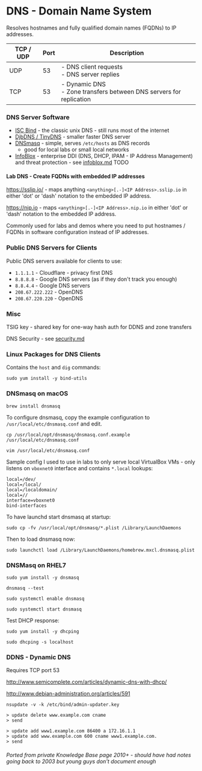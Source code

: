 # DNS - Domain Name System

Resolves hostnames and fully qualified domain names (FQDNs) to IP addresses.

| TCP / UDP | Port | Description                                                            |
| --------- | ---- |------------------------------------------------------------------------|
| UDP       | 53   | - DNS client requests<br/>- DNS server replies                         |
| TCP       | 53   | - Dynamic DNS<br/>- Zone transfers between DNS servers for replication |

### DNS Server Software

- [ISC Bind](https://www.isc.org/bind/) - the classic unix DNS - still runs most of the internet
- [DjbDNS / TinyDNS](https://cr.yp.to/djbdns.html) - smaller faster DNS server
- [DNSmasq](https://thekelleys.org.uk/dnsmasq/doc.html) - simple, serves `/etc/hosts` as DNS records
  - good for local labs or small local networks
- [InfoBlox](https://www.infoblox.com/) - enterprise DDI (DNS, DHCP, IPAM - IP Address Management) and threat protection - see [infoblox.md](infoblox.md) TODO

#### Lab DNS - Create FQDNs with embedded IP addresses

https://sslip.io/ - maps anything `<anything>[.-]<IP Address>.sslip.io` in either 'dot' or 'dash' notation to the embedded IP address.

https://nip.io - maps `<anything>[.-]<IP Address>.nip.io` in either 'dot' or 'dash' notation to the embedded IP address.

Commonly used for labs and demos where you need to put hostnames / FQDNs in software configuration instead of IP addresses.


### Public DNS Servers for Clients

Public DNS servers available for clients to use:

- `1.1.1.1` - Cloudflare - privacy first DNS
- `8.8.8.8` - Google DNS servers (as if they don't track you enough)
- `8.8.4.4` - Google DNS servers
- `208.67.222.222` - OpenDNS
- `208.67.220.220` - OpenDNS

### Misc

TSIG key - shared key for one-way hash auth for DDNS and zone transfers

DNS Security - see [security.md](security.md)

### Linux Packages for DNS Clients

Contains the `host` and `dig` commands:

```shell
sudo yum install -y bind-utils
```

### DNSmasq on macOS

```shell
brew install dnsmasq
```

To configure dnsmasq, copy the example configuration to `/usr/local/etc/dnsmasq.conf`
and edit.

```shell
cp /usr/local/opt/dnsmasq/dnsmasq.conf.example /usr/local/etc/dnsmasq.conf
```

```shell
vim /usr/local/etc/dnsmasq.conf
```

Sample config I used to use in labs to only serve local VirtualBox VMs -
only listens on `vboxnet0` interface and contains `*.local` lookups:

```
local=/dev/
local=/local/
local=/localdomain/
local=//
interface=vboxnet0
bind-interfaces
```

To have launchd start dnsmasq at startup:

```shell
sudo cp -fv /usr/local/opt/dnsmasq/*.plist /Library/LaunchDaemons
```

Then to load dnsmasq now:

```shell
sudo launchctl load /Library/LaunchDaemons/homebrew.mxcl.dnsmasq.plist
```




### DNSMasq on RHEL7

```shell
sudo yum install -y dnsmasq
```

```shell
dnsmasq --test
```

```shell
sudo systemctl enable dnsmasq
```

```shell
sudo systemctl start dnsmasq
```

Test DHCP response:

```shell
sudo yum install -y dhcping
```

```shell
sudo dhcping -s localhost
```

### DDNS - Dynamic DNS

Requires TCP port 53

http://www.semicomplete.com/articles/dynamic-dns-with-dhcp/

http://www.debian-administration.org/articles/591

```shell
nsupdate -v -k /etc/bind/admin-updater.key
```

```shell
> update delete www.example.com cname
> send

> update add www1.example.com 86400 a 172.16.1.1
> update add www.example.com 600 cname www1.example.com.
> send
```

###### Ported from private Knowledge Base page 2010+ - should have had notes going back to 2003 but young guys don't document enough
